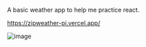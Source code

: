A basic weather app to help me practice react.

https://zipweather-pi.vercel.app/

![image](https://github.com/user-attachments/assets/105aff33-a494-4183-a14e-bdfdeb388640)
